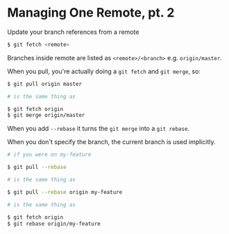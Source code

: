 # Managing One Remote, pt. 2

Update your branch references from a remote

```bash
$ git fetch <remote>
```

Branches inside remote are listed as `<remote>/<branch>` e.g. `origin/master`.

When you pull, you're actually doing a `git fetch` and `git merge`, so:

```bash
$ git pull origin master

# is the same thing as 

$ git fetch origin
$ git merge origin/master
```

When you add `--rebase` it turns the `git merge` into a `git rebase`.

When you don't specify the branch, the current branch is used implicitly.

```bash
# if you were on my-feature

$ git pull --rebase

# is the same thing as

$ git pull --rebase origin my-feature

# is the same thing as

$ git fetch origin
$ git rebase origin/my-feature
```

